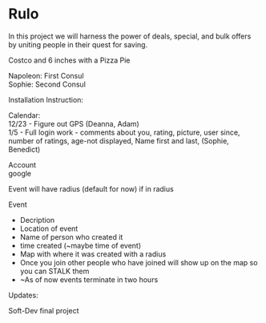 Rulo
====

In this project we will harness the power of deals, special, and bulk offers by uniting people in their quest for saving. 

Costco and 6 inches with a Pizza Pie

Napoleon: First Consul <br>
Sophie: Second Consul

Installation Instruction:



Calendar: <br>
12/23 - Figure out GPS (Deanna, Adam) <br>
1/5   - Full login work - comments about you, rating, picture, user since, number of ratings, age-not displayed, Name first and last,  (Sophie, Benedict)


Account <br>
google


Event will have radius (default for now) if in radius 

Event
  * Decription
  * Location of event
  * Name of person who created it
  * time created (~maybe time of event)
  * Map with where it was created with a radius
  * Once you join other people who have joined will show up on the map so you can STALK them
  * ~As of now events terminate in two hours

Updates:



Soft-Dev final project
